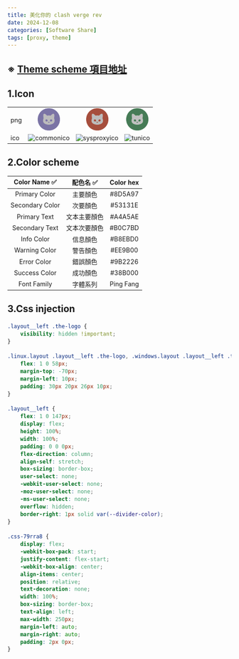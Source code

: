 ```yaml
---
title: 美化你的 clash verge rev
date: 2024-12-08
categories: [Software Share]
tags: [proxy, theme]
---
```

## ※ [Theme scheme 項目地址](https://github.com/Gholts/Clash-verge-theme)

## 1.Icon

<table>
<tr>
 <td>png</td>
 <td align="center"><img src="https://raw.githubusercontent.com/Gholts/Clash-verge-theme/main/icon-flat-colorful/common.png" alt="common" width="50px"></td>
 <td align="center"><img src="https://raw.githubusercontent.com/Gholts/Clash-verge-theme/main/icon-flat-colorful/sysproxy.png" alt="sysproxy" width="50px"></td>
 <td align="center"><img src="https://raw.githubusercontent.com/Gholts/Clash-verge-theme/main/icon-flat-colorful/tun.png" alt="tun" width="50px"></td>
</tr>
<tr>
 <td>ico</td>
 <td align="center"><img src="https://raw.githubusercontent.com/Gholts/Clash-verge-theme/refs/heads/main/icon-flat-colorful/common.ico" alt="commonico" width="50px"></td>
 <td align="center"><img src="https://raw.githubusercontent.com/Gholts/Clash-verge-theme/refs/heads/main/icon-flat-colorful/sysproxy.ico" alt="sysproxyico" width="50px"></td>
 <td align="center"><img src="https://raw.githubusercontent.com/Gholts/Clash-verge-theme/refs/heads/main/icon-flat-colorful/tun.ico" alt="tunico" width="50px"></td>
</tr>
</table>

## 2.Color scheme

| Color Name ✅         | 配色名 ✅     | Color hex    |
|:---------------------:|:-------------:|:------------:|
| Primary Color         | 主要顏色       | #8D5A97      |
| Secondary Color       | 次要顏色       | #53131E      |
| Primary Text          | 文本主要顏色    | #A4A5AE      |
| Secondary Text        | 文本次要顏色    | #B0C7BD      |
| Info Color            | 信息顏色       | #B8EBD0      |
| Warning Color         | 警告顏色       | #EE9B00      |
| Error Color           | 錯誤顏色       | #9B2226      |
| Success Color         | 成功顏色       | #38B000      |
| Font Family           | 字體系列       | Ping Fang    |

## 3.Css injection

```css
.layout__left .the-logo {
    visibility: hidden !important;
}

.linux.layout .layout__left .the-logo, .windows.layout .layout__left .the-logo, .unknown.layout .layout__left .the-logo {
    flex: 1 0 58px;
    margin-top: -70px;
    margin-left: 10px;
    padding: 30px 20px 26px 10px;
}

.layout__left {
    flex: 1 0 147px;
    display: flex;
    height: 100%;
    width: 100%;
    padding: 0 0 0px;
    flex-direction: column;
    align-self: stretch;
    box-sizing: border-box;
    user-select: none;
    -webkit-user-select: none;
    -moz-user-select: none;
    -ms-user-select: none;
    overflow: hidden;
    border-right: 1px solid var(--divider-color);
}

.css-79rra8 {
    display: flex;
    -webkit-box-pack: start;
    justify-content: flex-start;
    -webkit-box-align: center;
    align-items: center;
    position: relative;
    text-decoration: none;
    width: 100%;
    box-sizing: border-box;
    text-align: left;
    max-width: 250px;
    margin-left: auto;
    margin-right: auto;
    padding: 2px 0px;
}
```
